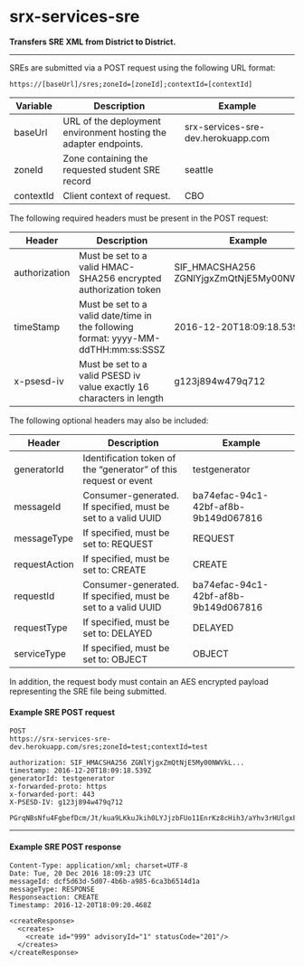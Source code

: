 # srx-services-sre
**Transfers SRE XML from District to District.**

***
SREs are submitted via a POST request using the following URL format:

```
https://[baseUrl]/sres;zoneId=[zoneId];contextId=[contextId]
```

Variable | Description | Example
--------- | ----------- | -------
baseUrl   | URL of the deployment environment hosting the adapter endpoints. |  srx-services-sre-dev.herokuapp.com
zoneId    | Zone containing the requested student SRE record | seattle
contextId | Client context of request. | CBO


The following required headers must be present in the POST request:

Header | Description | Example
------ | ----------- | -------
authorization | Must be set to a valid HMAC-SHA256 encrypted authorization token | SIF_HMACSHA256 ZGNlYjgxZmQtNjE5My00NWVkL...
timeStamp | Must be set to a valid date/time in the following format: yyyy-MM-ddTHH:mm:ss:SSSZ | 2016-12-20T18:09:18.539Z
x-psesd-iv | Must be set to a valid PSESD iv value exactly 16 characters in length | g123j894w479q712

The following optional headers may also be included:

Header | Description | Example
------ | ----------- | -------
generatorId | Identification token of the “generator” of this request or event | testgenerator
messageId | Consumer-generated. If specified, must be set to a valid UUID | ba74efac-94c1-42bf-af8b-9b149d067816
messageType | If specified, must be set to: REQUEST | REQUEST
requestAction | If specified, must be set to: CREATE | CREATE
requestId | Consumer-generated. If specified, must be set to a valid UUID | ba74efac-94c1-42bf-af8b-9b149d067816
requestType | If specified, must be set to: DELAYED | DELAYED
serviceType | If specified, must be set to: OBJECT | OBJECT

In addition, the request body must contain an AES encrypted payload representing the SRE file being submitted.

#### Example SRE POST request
```
POST
https://srx-services-sre-dev.herokuapp.com/sres;zoneId=test;contextId=test

authorization: SIF_HMACSHA256 ZGNlYjgxZmQtNjE5My00NWVkL...
timestamp: 2016-12-20T18:09:18.539Z
generatorId: testgenerator
x-forwarded-proto: https
x-forwarded-port: 443
X-PSESD-IV: g123j894w479q712

PGrqNBsNfu4FgbefDcm/Jt/kua9LKkuJkih0LYJjzbFUo11EnrKz8cHih3/aYhv3rHUlgxFU7CA6zoIYE8TTFOnoodRc2ca1TsaEKFscaAk=
```

***
#### Example SRE POST response
```
Content-Type: application/xml; charset=UTF-8
Date: Tue, 20 Dec 2016 18:09:23 UTC
messageId: dcf5d63d-5d07-4b6b-a985-6ca3b6514d1a
messageType: RESPONSE
Responseaction: CREATE
Timestamp: 2016-12-20T18:09:20.468Z

<createResponse>
  <creates>
    <create id="999" advisoryId="1" statusCode="201"/>
  </creates>
</createResponse>
```

